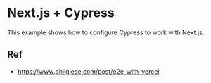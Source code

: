 # Next.js + Cypress

This example shows how to configure Cypress to work with Next.js.

## Ref

- https://www.philgiese.com/post/e2e-with-vercel
